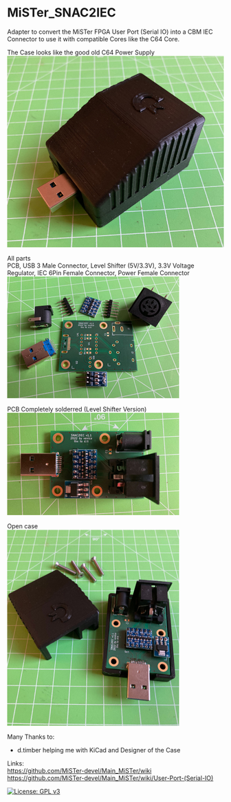# MiSTer_SNAC2IEC
Adapter to convert the MiSTer FPGA User Port (Serial IO) into a CBM IEC Connector to use it with compatible Cores like the C64 Core.  
  
The Case looks like the good old C64 Power Supply  
<img src="https://github.com/venice1200/MiSTer_SNAC2IEC/blob/main/Pictures/Case.jpg" width="600" class="center" />
  
All parts  
PCB, USB 3 Male Connector, Level Shifter (5V/3.3V), 3.3V Voltage Regulator, IEC 6Pin Female Connector, Power Female Connector  
<img src="https://github.com/venice1200/MiSTer_SNAC2IEC/blob/main/Pictures/Parts.jpg" width="400" class="center" />
  
PCB Completely solderred (Level Shifter Version)  
<img src="https://github.com/venice1200/MiSTer_SNAC2IEC/blob/main/Pictures/Complete.jpg" width="400" class="center" />
  
Open case  
<img src="https://github.com/venice1200/MiSTer_SNAC2IEC/blob/main/Pictures/Case_Open.jpg" width="400" class="center" />
  
Many Thanks to:
*  d.timber helping me with KiCad and Designer of the Case
  
Links:  
https://github.com/MiSTer-devel/Main_MiSTer/wiki  
https://github.com/MiSTer-devel/Main_MiSTer/wiki/User-Port-(Serial-IO)  
  
  
[![License: GPL v3](https://img.shields.io/badge/License-GPLv3-blue.svg)](https://www.gnu.org/licenses/gpl-3.0)
